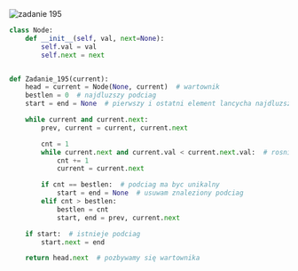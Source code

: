 <picture>
  <source srcset="../../srt/zbior_zadan/195.png" media="(prefers-color-scheme: light)">
  <source srcset="../../srt/zbior_zadan/black_195.png" media="(prefers-color-scheme: dark)">
  <img src="../../srt/zbior_zadan/black_195.png" alt="zadanie 195">
</picture>

```python
class Node:
    def __init__(self, val, next=None):
        self.val = val
        self.next = next


def Zadanie_195(current):
    head = current = Node(None, current)  # wartownik
    bestlen = 0  # najdluzszy podciag
    start = end = None  # pierwszy i ostatni element lancycha najdluzszego podciagu

    while current and current.next:
        prev, current = current, current.next

        cnt = 1
        while current.next and current.val < current.next.val:  # rosnie
            cnt += 1
            current = current.next

        if cnt == bestlen:  # podciag ma byc unikalny
            start = end = None  # usuwam znaleziony podciag
        elif cnt > bestlen:
            bestlen = cnt
            start, end = prev, current.next

    if start:  # istnieje podciag
        start.next = end

    return head.next  # pozbywamy się wartownika
```